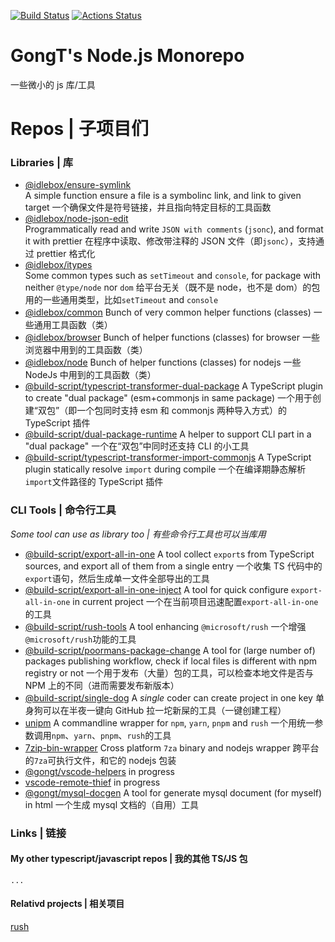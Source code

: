 [![Build Status](https://travis-ci.com/GongT/baobao.svg?branch=master)](https://travis-ci.com/GongT/baobao)
[![Actions Status](https://github.com/GongT/baobao/workflows/Test%20Build/badge.svg)](https://github.com/GongT/baobao/actions)

# GongT's Node.js Monorepo

一些微小的 js 库/工具

# Repos | 子项目们

### Libraries | 库

-   [@idlebox/ensure-symlink]  
     A simple function ensure a file is a symbolinc link, and link to given target
    一个确保文件是符号链接，并且指向特定目标的工具函数
-   [@idlebox/node-json-edit]  
     Programmatically read and write `JSON with comments` (`jsonc`), and format it with prettier
    在程序中读取、修改带注释的 JSON 文件（即`jsonc`），支持通过 prettier 格式化
-   [@idlebox/itypes]  
     Some common types such as `setTimeout` and `console`, for package with neither `@type/node` nor `dom`
    给平台无关（既不是 node，也不是 dom）的包用的一些通用类型，比如`setTimeout` and `console`
-   [@idlebox/common]
    Bunch of very common helper functions (classes)
    一些通用工具函数（类）
-   [@idlebox/browser]
    Bunch of helper functions (classes) for browser
    一些浏览器中用到的工具函数（类）
-   [@idlebox/node]
    Bunch of helper functions (classes) for nodejs
    一些 NodeJs 中用到的工具函数（类）
-   [@build-script/typescript-transformer-dual-package]
    A TypeScript plugin to create "dual package" (esm+commonjs in same package)
    一个用于创建“双包”（即一个包同时支持 esm 和 commonjs 两种导入方式）的 TypeScript 插件
-   [@build-script/dual-package-runtime]
    A helper to support CLI part in a "dual package"
    一个在“双包”中同时还支持 CLI 的小工具
-   [@build-script/typescript-transformer-import-commonjs]
    A TypeScript plugin statically resolve `import` during compile
    一个在编译期静态解析`import`文件路径的 TypeScript 插件

### CLI Tools | 命令行工具

_Some tool can use as library too | 有些命令行工具也可以当库用_

-   [@build-script/export-all-in-one]
    A tool collect `export`s from TypeScript sources, and export all of them from a single entry
    一个收集 TS 代码中的`export`语句，然后生成单一文件全部导出的工具
-   [@build-script/export-all-in-one-inject]
    A tool for quick configure `export-all-in-one` in current project
    一个在当前项目迅速配置`export-all-in-one`的工具
-   [@build-script/rush-tools]
    A tool enhancing `@microsoft/rush`
    一个增强`@microsoft/rush`功能的工具
-   [@build-script/poormans-package-change]
    A tool for (large number of) packages publishing workflow, check if local files is different with npm registry or not
    一个用于发布（大量）包的工具，可以检查本地文件是否与 NPM 上的不同（进而需要发布新版本）
-   [@build-script/single-dog]
    A _single_ coder can create project in one key
    单身狗可以在半夜一键向 GitHub 拉一坨新屎的工具（一键创建工程）
-   [unipm]
    A commandline wrapper for `npm`, `yarn`, `pnpm` and `rush`
    一个用统一参数调用`npm`、`yarn`、`pnpm`、`rush`的工具
-   [7zip-bin-wrapper]
    Cross platform `7za` binary and nodejs wrapper
    跨平台的`7za`可执行文件，和它的 nodejs 包装
-   [@gongt/vscode-helpers]
    in progress
-   [vscode-remote-thief]
    in progress
-   [@gongt/mysql-docgen]
    A tool for generate mysql document (for myself) in html
    一个生成 mysql 文档的（自用）工具

### Links | 链接

#### My other typescript/javascript repos | 我的其他 TS/JS 包

`...`

#### Relativd projects | 相关项目

[rush](https://rushstack.io)

[@idlebox/ensure-symlink]: ./@idlebox/ensure-symlink/
[@idlebox/node-json-edit]: ./@idlebox/node-json-edit/
[@idlebox/itypes]: ./@idlebox/itypes/
[@idlebox/common]: ./@idlebox/common/
[@idlebox/browser]: ./@idlebox/browser/
[@idlebox/node]: ./@idlebox/node/
[@build-script/export-all-in-one]: ./@build-script/export-all-in-one/
[@build-script/rush-tools]: ./@build-script/rush-tools/
[@build-script/poormans-package-change]: ./@build-script/poormans-package-change/
[@build-script/export-all-in-one-inject]: ./@build-script/export-all-in-one-inject/
[@build-script/single-dog]: ./@build-script/single-dog/
[@build-script/single-dog-asset]: ./@build-script/single-dog-asset/
[@build-script/rollup-plugin-module-import-dew]: ./@build-script/rollup-plugin-module-import-dew/
[@build-script/typescript-transformer-dual-package]: ./@build-script/typescript-transformer-dual-package/
[@build-script/dual-package-runtime]: ./@build-script/dual-package-runtime/
[@build-script/typescript-transformer-import-commonjs]: ./@build-script/typescript-transformer-import-commonjs/
[unipm]: ./standalone/unipm/
[@gongt/vscode-helpers]: ./@gongt/vscode-helpers/
[vscode-remote-thief]: ./vscode-remote-thief/
[@gongt/mysql-docgen]: ./@gongt/mysql-docgen/
[7zip-bin-wrapper]: ./standalone/7zip-bin-wrapper/
